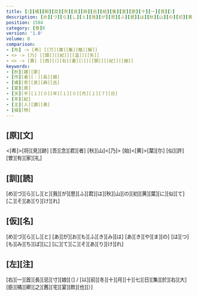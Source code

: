 ```yaml
---
title: [（][橘][朝][臣][奈][良][麻][呂][結][集][宴][歌][十][一][首][）]
description: [め][づ][ら][し][と][我][が][思][ふ][君][は][秋][山][の][初][黄][葉][に][似][て][こ][そ][あ][り][け][れ]
position: 1584
category: [巻]8
version: '1.0'
volume: 8
comparison:
- [布] -> [希] [[万][葉][集][略][解]]
- <> -> [乃] [[類]][[紀]][[温]][[矢]]
- <> -> [黄] [[西][（][右][書][）]][[類]][[紀]][[細]]
keywords:
- [秋][雑][歌]
- [作][者][：][長][娘]
- [橘][奈][良][麻][呂]
- [宴][席]
- [天][平][１][０][年][１][０][月][１][７][日]
- [年][紀]
- [主][人][讃][美]
- [植][物]
---
```


## [原][文]

<[希]>[将][見][跡] [吾][念][君][者] [秋][山]<[乃]> [始]<[黄]>[葉][尓] [似][許][曽][有][家][礼]

## [訓][読]

[め][づ][ら][し][と][我][が][思][ふ][君][は][秋][山][の][初][黄][葉][に][似][て][こ][そ][あ][り][け][れ]

## [仮][名]

[め][づ][ら][し][と] [あ][が][お][も][ふ][き][み][は] [あ][き][や][ま][の] [は][つ][も][み][ち][ば][に] [に][て][こ][そ][あ][り][け][れ]

## [左][注]

[右][一][首][長][忌][寸][娘][（] / [以][前][冬][十][月][十][七][日][集][於][右][大][臣][橘][卿][之][舊][宅][宴][飲][也][）]
